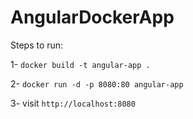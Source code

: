 # AngularDockerApp

Steps to run:

1- ```docker build -t angular-app .```

2- ```docker run -d -p 8080:80 angular-app```

3- visit ```http://localhost:8080```
